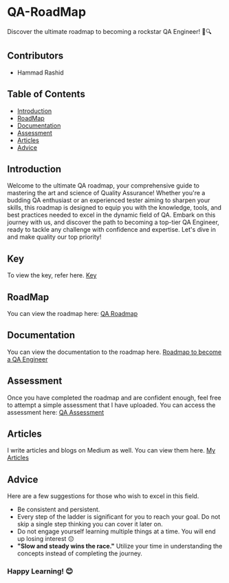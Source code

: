 # QA-RoadMap
Discover the ultimate roadmap to becoming a rockstar QA Engineer! 🚀🔍

## Contributors
- Hammad Rashid

## Table of Contents
- [Introduction](#introduction)
- [RoadMap](#roadmap)
- [Documentation](#documentation)
- [Assessment](@assessment)
- [Articles](#articles)
- [Advice](#advice)

## Introduction
Welcome to the ultimate QA roadmap, your comprehensive guide to mastering the art and science of Quality Assurance! Whether you're a budding QA enthusiast or an experienced tester aiming to sharpen your skills, this roadmap is designed to equip you with the knowledge, tools, and best practices needed to excel in the dynamic field of QA. Embark on this journey with us, and discover the path to becoming a top-tier QA Engineer, ready to tackle any challenge with confidence and expertise. Let's dive in and make quality our top priority!

## Key
To view the key, refer here.
[Key](https://github.com/HammadRashid1997/QA-RoadMap/blob/main/images/Key.jpg)

## RoadMap

You can view the roadmap here: [QA Roadmap](https://miro.com/app/board/uXjVLZloItc=/)

## Documentation
You can view the documentation to the roadmap here. [Roadmap to become a QA Engineer](https://github.com/HammadRashid1997/QA-RoadMap/blob/main/roadmap.pdf)

## Assessment
Once you have completed the roadmap and are confident enough, feel free to attempt a simple assessment that I have uploaded. You can access the assessment here: [QA Assessment](https://github.com/HammadRashid1997/QA-RoadMap/blob/main/Assessment.pdf)

## Articles
I write articles and blogs on Medium as well. You can view them here. [My Articles](https://medium.com/@hammad.rashid_73904)

## Advice
Here are a few suggestions for those who wish to excel in this field.

- Be consistent and persistent.
- Every step of the ladder is significant for you to reach your goal. Do not skip a single step thinking you can cover it later on.
- Do not engage yourself learning multiple things at a time. You will end up losing interest 😔
- **"Slow and steady wins the race."** Utilize your time in understanding the concepts instead of completing the journey.
  
### Happy Learning! 😊
